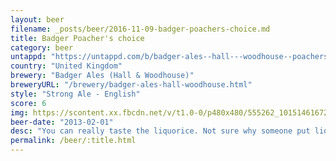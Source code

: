 ```yaml
---
layout: beer
filename: _posts/beer/2016-11-09-badger-poachers-choice.md
title: Badger Poacher's choice
category: beer
untappd: "https://untappd.com/b/badger-ales--hall---woodhouse--poachers-choice/13035"
country: "United Kingdom"
brewery: "Badger Ales (Hall & Woodhouse)"
breweryURL: "/brewery/badger-ales-hall-woodhouse.html"
style: "Strong Ale - English"
score: 6
img: https://scontent.xx.fbcdn.net/v/t1.0-0/p480x480/555262_10151461672288745_1320726068_n.jpg?_nc_cat=103&_nc_ht=scontent.xx&oh=7c6ea5c3084c0666ae2c8dd53d1c40c4&oe=5CD7DAF0
beer-date: "2013-02-01"
desc: "You can really taste the liquorice. Not sure why someone put liquorice in beer"
permalink: /beer/:title.html
---
```

